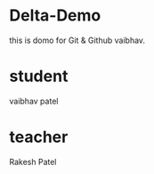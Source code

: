 # Delta-Demo
this is domo for Git &amp; Github vaibhav.
 # student
 vaibhav patel
 # teacher
 Rakesh Patel